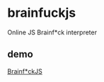 # brainfuckjs

Online JS Brainf*ck interpreter

## demo

[Brainf*ckJS](https://yannprada.github.io/brainfuckjs)
